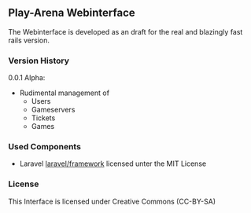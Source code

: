 ## Play-Arena Webinterface

The Webinterface is developed as an draft for the real and blazingly fast rails version.

### Version History
0.0.1 Alpha:
 * Rudimental management of
   * Users
   * Gameservers
   * Tickets
   * Games

### Used Components
* Laravel [laravel/framework](http://github.com/laravel/framework) licensed unter the MIT License

### License
This Interface is licensed under Creative Commons (CC-BY-SA)